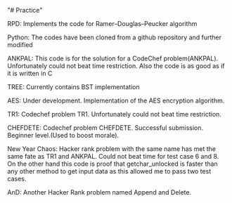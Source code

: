"# Practice" 

RPD: 
Implements the code for Ramer–Douglas–Peucker algorithm

Python: 
The codes have been cloned from a github repository and further modified

ANKPAL: 
This code is for the solution for a CodeChef problem(ANKPAL). Unfortunately could not beat time restriction. Also the code is as good as if it is written in C

TREE:
Currently contains BST implementation

AES:
Under development. Implementation of the AES encryption algorithm.

TR1: 
Codechef problem TR1. Unfortunately could not beat time restriction.

CHEFDETE:
Codechef problem CHEFDETE. Successful submission. Beginner level.(Used to boost morale).

New Year Chaos:
Hacker rank problem with the same name has met the same fate as TR1 and ANKPAL. Could not beat time for test case 6 and 8. On the other hand this code is proof that getchar_unlocked is faster than any other method to get input data as this allowed me to pass two test cases.

AnD: Another Hacker Rank problem named Append and Delete.
